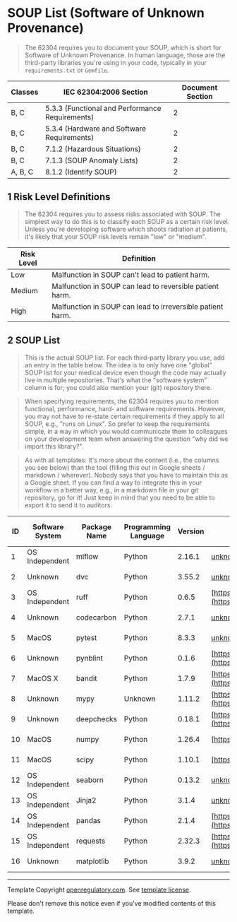 # SOUP List (Software of Unknown Provenance)

> The 62304 requires you to document your SOUP, which is short for Software of Unknown Provenance. In human
> language, those are the third-party libraries you're using in your code, typically in your
> `requirements.txt` or `Gemfile`.

| Classes | IEC 62304:2006 Section                          | Document Section |
|---------|-------------------------------------------------|------------------|
| B, C    | 5.3.3 (Functional and Performance Requirements) | 2                |
| B, C    | 5.3.4 (Hardware and Software Requirements)      | 2                |
| B, C    | 7.1.2 (Hazardous Situations)                    | 2                |
| B, C    | 7.1.3 (SOUP Anomaly Lists)                      | 2                |
| A, B, C | 8.1.2 (Identify SOUP)                           | 2                |

## 1 Risk Level Definitions

> The 62304 requires you to assess risks associated with SOUP. The simplest way to do this is to classify each
> SOUP as a certain risk level. Unless you're developing software which shoots radiation at patients, it's
> likely that your SOUP risk levels remain "low" or "medium".

| Risk Level | Definition                                                 |
|------------|------------------------------------------------------------|
| Low        | Malfunction in SOUP can't lead to patient harm.            |
| Medium     | Malfunction in SOUP can lead to reversible patient harm.   |
| High       | Malfunction in SOUP can lead to irreversible patient harm. |

## 2 SOUP List

> This is the actual SOUP list. For each third-party library you use, add an entry in the table below. The
> idea is to only have one "global" SOUP list for your medical device even though the code may actually live
> in multiple repositories. That's what the "software system" column is for; you could also mention your (git)
> repository there.

> When specifying requirements, the 62304 requires you to mention functional, performance, hard- and software
> requirements. However, you may not have to re-state certain requirements if they apply to all SOUP,
> e.g., "runs on Linux". So prefer to keep the requirements simple, in a way in which you would communicate them
> to colleagues on your development team when answering the question "why did we import this library?".

> As with all templates: It's more about the content (i.e., the columns you see below) than the tool (filling
> this out in Google sheets / markdown / wherever). Nobody says that you have to maintain this as a Google
> sheet. If you can find a way to integrate this in your workflow in a better way, e.g., in a markdown file in
> your git repository, go for it! Just keep in mind that you need to be able to export it to send it to
> auditors.

| ID | Software System | Package Name | Programming Language | Version | Website                                          | Last verified at | Risk Level | Requirements               | Verification Reasoning                                                    |
|----|-----------------|--------------|----------------------|---------|--------------------------------------------------|------------------|------------|----------------------------|---------------------------------------------------------------------------|
| 1 | OS Independent | mlflow | Python | 2.16.1 | [unknown](unknown) | 2024-09-13 | N/A | N/A | N/A |
| 2 | Unknown | dvc | Python | 3.55.2 | [unknown](unknown) | 2024-09-02 | N/A | N/A | N/A |
| 3 | OS Independent | ruff | Python | 0.6.5 | [https://docs.astral.sh/ruff](https://docs.astral.sh/ruff) | 2024-09-13 | N/A | N/A | N/A |
| 4 | Unknown | codecarbon | Python | 2.7.1 | [unknown](unknown) | 2024-09-11 | N/A | N/A | N/A |
| 5 | MacOS | pytest | Python | 8.3.3 | [unknown](unknown) | 2024-09-10 | N/A | N/A | N/A |
| 6 | Unknown | pynblint | Python | 0.1.6 | [https://pynblint.readthedocs.io/en/latest/](https://pynblint.readthedocs.io/en/latest/) | 2024-08-12 | N/A | N/A | N/A |
| 7 | MacOS X | bandit | Python | 1.7.9 | [https://bandit.readthedocs.io/](https://bandit.readthedocs.io/) | 2024-06-12 | N/A | N/A | N/A |
| 8 | Unknown | mypy | Unknown | 1.11.2 | [https://www.mypy-lang.org/](https://www.mypy-lang.org/) | 2024-08-24 | N/A | N/A | N/A |
| 9 | Unknown | deepchecks | Python | 0.18.1 | [https://github.com/deepchecks/deepchecks](https://github.com/deepchecks/deepchecks) | 2024-01-31 | N/A | N/A | N/A |
| 10 | MacOS | numpy | Python | 1.26.4 | [https://numpy.org](https://numpy.org) | 2024-09-03 | N/A | N/A | N/A |
| 11 | MacOS | scipy | Python | 1.10.1 | [https://scipy.org/](https://scipy.org/) | 2024-08-21 | N/A | N/A | N/A |
| 12 | OS Independent | seaborn | Python | 0.13.2 | [unknown](unknown) | 2024-01-25 | N/A | N/A | N/A |
| 13 | OS Independent | Jinja2 | Python | 3.1.4 | [unknown](unknown) | 2024-05-05 | N/A | N/A | N/A |
| 14 | OS Independent | pandas | Python | 2.1.4 | [https://pandas.pydata.org](https://pandas.pydata.org) | 2024-04-10 | N/A | N/A | N/A |
| 15 | OS Independent | requests | Python | 2.32.3 | [https://requests.readthedocs.io](https://requests.readthedocs.io) | 2024-05-29 | N/A | N/A | N/A |
| 16 | Unknown | matplotlib | Python | 3.9.2 | [unknown](unknown) | 2024-08-13 | N/A | N/A | N/A |



---
Template Copyright [openregulatory.com](https://openregulatory.com). See [template
license](https://openregulatory.com/template-license).

Please don't remove this notice even if you've modified contents of this template.